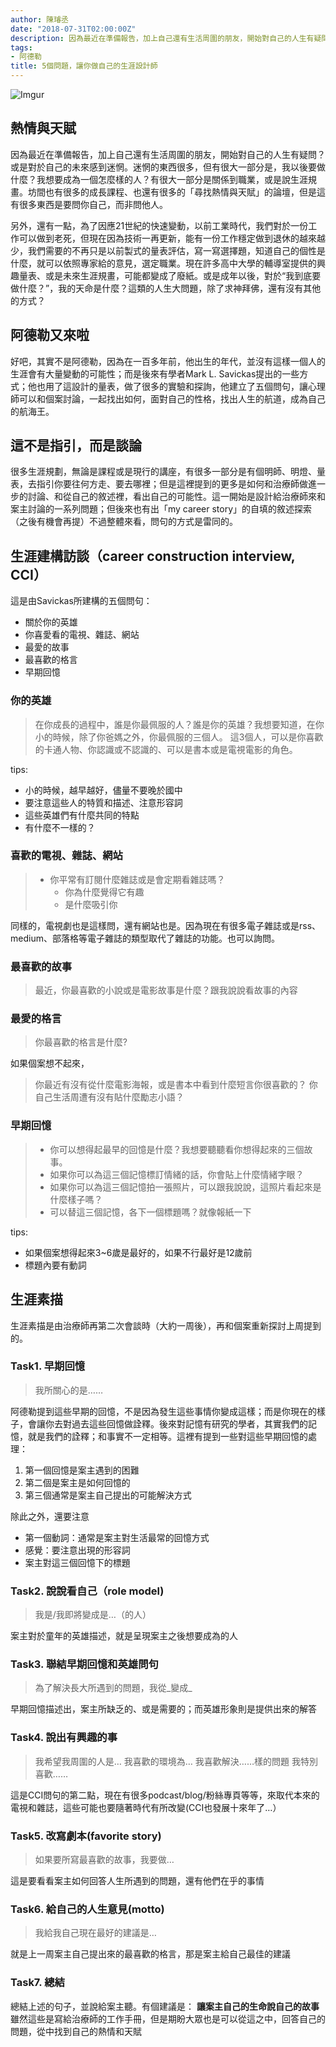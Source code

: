 ```yaml
---
author: 陳璿丞
date: "2018-07-31T02:00:00Z"
description: 因為最近在準備報告，加上自己還有生活周圍的朋友，開始對自己的人生有疑問？或是對於自己的未來感到迷惘。迷惘的東西很多，但有很大一部分是，我以後要做什麼？我想要成為一個怎麼樣的人？有很大一部分是關係到職業，或是說生涯規畫。坊間也有很多的成長課程、也還有很多的「尋找熱情與天賦」的論壇，但是這有很多東西是要問你自己，而非問他人。
tags:
- 阿德勒
title: 5個問題，讓你做自己的生涯設計師
---
```


![Imgur](https://i.imgur.com/UyeivyQ.jpg)

## 熱情與天賦


因為最近在準備報告，加上自己還有生活周圍的朋友，開始對自己的人生有疑問？或是對於自己的未來感到迷惘。迷惘的東西很多，但有很大一部分是，我以後要做什麼？我想要成為一個怎麼樣的人？有很大一部分是關係到職業，或是說生涯規畫。坊間也有很多的成長課程、也還有很多的「尋找熱情與天賦」的論壇，但是這有很多東西是要問你自己，而非問他人。

另外，還有一點，為了因應21世紀的快速變動，以前工業時代，我們對於一份工作可以做到老死，但現在因為技術一再更新，能有一份工作穩定做到退休的越來越少，我們需要的不再只是以前製式的量表評估，寫一寫選擇題，知道自己的個性是什麼，就可以依照專家給的意見，選定職業。現在許多高中大學的輔導室提供的興趣量表、或是未來生涯規畫，可能都變成了廢紙。或是成年以後，對於“我到底要做什麼？”，我的天命是什麼？這類的人生大問題，除了求神拜佛，還有沒有其他的方式？

<!--more-->

## 阿德勒又來啦

好吧，其實不是阿德勒，因為在一百多年前，他出生的年代，並沒有這樣一個人的生涯會有大量變動的可能性；而是後來有學者Mark L.
Savickas提出的一些方式；他也用了這設計的量表，做了很多的實驗和探詢，他建立了五個問句，讓心理師可以和個案討論，一起找出如何，面對自己的性格，找出人生的航道，成為自己的航海王。

## 這不是指引，而是談論

很多生涯規劃，無論是課程或是現行的講座，有很多一部分是有個明師、明燈、量表，去指引你要往何方走、要去哪裡；但是這裡提到的更多是如何和治療師做進一步的討論、和從自己的敘述裡，看出自己的可能性。這一開始是設計給治療師來和案主討論的一系列問題；但後來也有出「my
career story」的自填的敘述探索（之後有機會再提）不過整體來看，問句的方式是雷同的。

## 生涯建構訪談（career construction interview, CCI）

這是由Savickas所建構的五個問句：

  - 關於你的英雄
  - 你喜愛看的電視、雜誌、網站
  - 最愛的故事
  - 最喜歡的格言
  - 早期回憶

### 你的英雄

> 在你成長的過程中，誰是你最佩服的人？誰是你的英雄？我想要知道，在你小的時候，除了你爸媽之外，你最佩服的三個人。
> 這3個人，可以是你喜歡的卡通人物、你認識或不認識的、可以是書本或是電視電影的角色。

tips:

  - 小的時候，越早越好，儘量不要晚於國中
  - 要注意這些人的特質和描述、注意形容詞
  - 這些英雄們有什麼共同的特點
  - 有什麼不一樣的？

### 喜歡的電視、雜誌、網站

>   - 你平常有訂閱什麼雜誌或是會定期看雜誌嗎？
>       - 你為什麼覺得它有趣
>       - 是什麼吸引你

同樣的，電視劇也是這樣問，還有網站也是。因為現在有很多電子雜誌或是rss、medium、部落格等電子雜誌的類型取代了雜誌的功能。也可以詢問。

### 最喜歡的故事

> 最近，你最喜歡的小說或是電影故事是什麼？跟我說說看故事的內容

### 最愛的格言

> 你最喜歡的格言是什麼?

如果個案想不起來，

> 你最近有沒有從什麼電影海報，或是書本中看到什麼短言你很喜歡的？
你自己生活周遭有沒有貼什麼勵志小語？

### 早期回憶

>   - 你可以想得起最早的回憶是什麼？我想要聽聽看你想得起來的三個故事。
>   - 如果你可以為這三個記憶標訂情緒的話，你會貼上什麼情緒字眼？
>   - 如果你可以為這三個記憶拍一張照片，可以跟我說說，這照片看起來是什麼樣子嗎？
>   - 可以替這三個記憶，各下一個標題嗎？就像報紙一下

tips:

  - 如果個案想得起來3~6歲是最好的，如果不行最好是12歲前
  - 標題內要有動詞

## 生涯素描

生涯素描是由治療師再第二次會談時（大約一周後），再和個案重新探討上周提到的。

### Task1. 早期回憶

> 我所關心的是……

阿德勒提到這些早期的回憶，不是因為發生這些事情你變成這樣；而是你現在的樣子，會讓你去對過去這些回憶做詮釋。後來對記憶有研究的學者，其實我們的記憶，就是我們的詮釋；和事實不一定相等。這裡有提到一些對這些早期回憶的處理：

1.  第一個回憶是案主遇到的困難
2.  第二個是案主是如何回憶的
3.  第三個通常是案主自己提出的可能解決方式

除此之外，還要注意

  - 第一個動詞：通常是案主對生活最常的回憶方式
  - 感覺：要注意出現的形容詞
  - 案主對這三個回憶下的標題

### Task2. 說說看自己（role model)

> 我是/我即將變成是…（的人）

案主對於童年的英雄描述，就是呈現案主之後想要成為的人

### Task3. 聯結早期回憶和英雄問句

> 為了解決長大所遇到的問題，我從\_<span class="underline"><span class="underline">變成</span>\_</span>

早期回憶描述出，案主所缺乏的、或是需要的；而英雄形象則是提供出來的解答

### Task4. 說出有興趣的事

> 我希望我周圍的人是… 我喜歡的環境為… 我喜歡解決……樣的問題
我特別喜歡……

這是CCI問句的第二點，現在有很多podcast/blog/粉絲專頁等等，來取代本來的電視和雜誌，這些可能也要隨著時代有所改變(CCI也發展十來年了…）

### Task5. 改寫劇本(favorite story)

> 如果要所寫最喜歡的故事，我要做…

這是要看看案主如何回答人生所遇到的問題，還有他們在乎的事情

### Task6. 給自己的人生意見(motto)

> 我給我自己現在最好的建議是…

就是上一周案主自己提出來的最喜歡的格言，那是案主給自己最佳的建議

### Task7. 總結

總結上述的句子，並說給案主聽。有個建議是： **讓案主自己的生命說自己的故事**
雖然這些是寫給治療師的工作手冊，但是期盼大眾也是可以從這之中，回答自己的問題，從中找到自己的熱情和天賦
